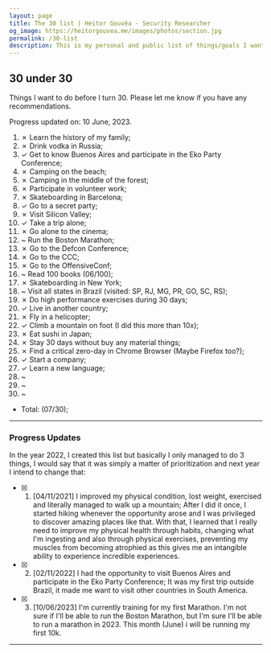 ```yaml
---
layout: page
title: The 30 list | Heitor Gouvêa - Security Researcher
og_image: https://heitorgouvea.me/images/photos/section.jpg
permalink: /30-list
description: This is my personal and public list of things/goals I want to do before I turn 30.
---
```


## 30 under 30

Things I want to do before I turn 30. Please let me know if you have any recommendations.

Progress updated on: 10 June, 2023.

1. ✗ Learn the history of my family;
2. ✗ Drink vodka in Russia;
3. ✓ Get to know Buenos Aires and participate in the Eko Party Conference;
4. ✗ Camping on the beach;
5. ✗ Camping in the middle of the forest;
6. ✗ Participate in volunteer work;
7. ✗ Skateboarding in Barcelona;
8. ✓ Go to a secret party;
9. ✗ Visit Silicon Valley;
10. ✓ Take a trip alone;
11. ✗ Go alone to the cinema;
12. ~ Run the Boston Marathon;
13. ✗ Go to the Defcon Conference;
14. ✗ Go to the CCC;
15. ✗ Go to the OffensiveConf;
16. ~ Read 100 books (06/100);
17. ✗ Skateboarding in New York;
18. ~ Visit all states in Brazil (visited: SP, RJ, MG, PR, GO, SC, RS);
19. ✗ Do high performance exercises during 30 days;
20. ✓ Live in another country;
21. ✗ Fly in a helicopter;
22. ✓ Climb a mountain on foot (I did this more than 10x);
23. ✗ Eat sushi in Japan;
24. ✗ Stay 30 days without buy any material things;
25. ✗ Find a critical zero-day in Chrome Browser (Maybe Firefox too?);
26. ✓ Start a company;
27. ✓ Learn a new language;
28. ~
29. ~
30. ~


- Total: (07/30);

---

### Progress Updates

In the year 2022, I created this list but basically I only managed to do 3 things, I would say that it was simply a matter of prioritization and next year I intend to change that:

- [x] 1. [04/11/2021] I improved my physical condition, lost weight, exercised and literally managed to walk up a mountain; After I did it once, I started hiking whenever the opportunity arose and I was privileged to discover amazing places like that. With that, I learned that I really need to improve my physical health through habits, changing what I'm ingesting and also through physical exercises, preventing my muscles from becoming atrophied as this gives me an intangible ability to experience incredible experiences.

- [x] 2. [02/11/2022] I had the opportunity to visit Buenos Aires and participate in the Eko Party Conference; It was my first trip outside Brazil, it made me want to visit other countries in South America.

- [x] 3. [10/06/2023] I'm currently training for my first Marathon. I'm not sure if I'll be able to run the Boston Marathon, but I'm sure I'll be able to run a marathon in 2023. This month (June) i will be running my first 10k.

---